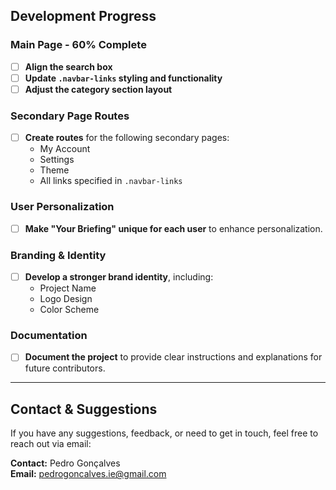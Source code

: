 ## Development Progress

### Main Page - 60% Complete
- [ ] **Align the search box**
- [ ] **Update `.navbar-links` styling and functionality**
- [ ] **Adjust the category section layout**

### Secondary Page Routes
- [ ] **Create routes** for the following secondary pages:
  - My Account
  - Settings
  - Theme
  - All links specified in `.navbar-links`

### User Personalization
- [ ] **Make "Your Briefing" unique for each user** to enhance personalization.

### Branding & Identity
- [ ] **Develop a stronger brand identity**, including:
  - Project Name
  - Logo Design
  - Color Scheme

### Documentation
- [ ] **Document the project** to provide clear instructions and explanations for future contributors.

---

## Contact & Suggestions

If you have any suggestions, feedback, or need to get in touch, feel free to reach out via email:

**Contact:** Pedro Gonçalves  
**Email:** pedrogoncalves.ie@gmail.com

